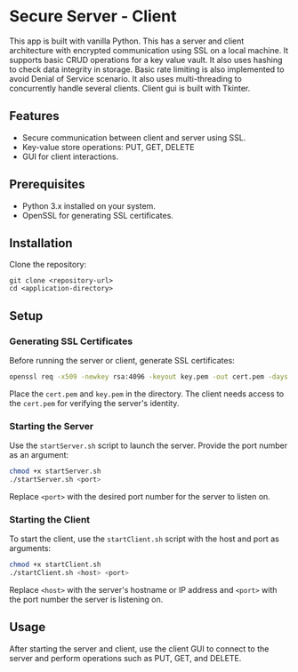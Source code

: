 # Secure Server - Client 

This app is built with vanilla Python. This has a server and client architecture with encrypted communication using SSL on a local machine. It supports basic CRUD operations for a key value vault. It also uses hashing to check data integrity in storage. Basic rate limiting is also implemented to avoid Denial of Service scenario. It also uses multi-threading to concurrently handle several clients. Client gui is built with Tkinter.

## Features

- Secure communication between client and server using SSL.
- Key-value store operations: PUT, GET, DELETE
- GUI for client interactions.

## Prerequisites

- Python 3.x installed on your system.
- OpenSSL for generating SSL certificates.

## Installation

Clone the repository: 

```
git clone <repository-url>
cd <application-directory>
```

## Setup

### Generating SSL Certificates

Before running the server or client, generate SSL certificates:

```bash
openssl req -x509 -newkey rsa:4096 -keyout key.pem -out cert.pem -days 365 -nodes
```

Place the `cert.pem` and `key.pem` in the directory. The client needs access to the `cert.pem` for verifying the server's identity.

### Starting the Server

Use the `startServer.sh` script to launch the server. Provide the port number as an argument:

```bash
chmod +x startServer.sh
./startServer.sh <port>
```

Replace `<port>` with the desired port number for the server to listen on.

### Starting the Client

To start the client, use the `startClient.sh` script with the host and port as arguments:

```bash
chmod +x startClient.sh
./startClient.sh <host> <port>
```

Replace `<host>` with the server's hostname or IP address and `<port>` with the port number the server is listening on.

## Usage

After starting the server and client, use the client GUI to connect to the server and perform operations such as PUT, GET, and DELETE.

